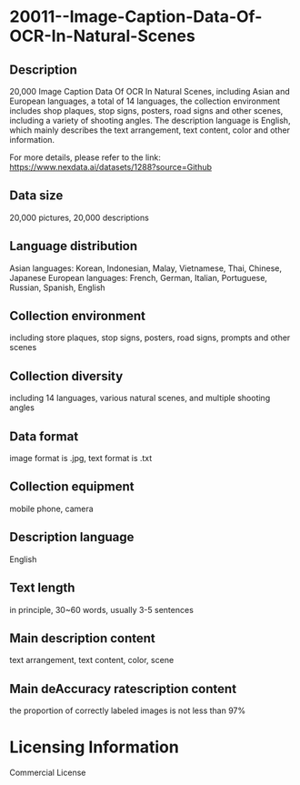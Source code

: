 # 20011--Image-Caption-Data-Of-OCR-In-Natural-Scenes

## Description
20,000 Image Caption Data Of OCR In Natural Scenes, including Asian and European languages, a total of 14 languages, the collection environment includes shop plaques, stop signs, posters, road signs and other scenes, including a variety of shooting angles. The description language is English, which mainly describes the text arrangement, text content, color and other information.

For more details, please refer to the link: https://www.nexdata.ai/datasets/1288?source=Github


## Data size
20,000 pictures, 20,000 descriptions
## Language distribution
Asian languages: Korean, Indonesian, Malay, Vietnamese, Thai, Chinese, Japanese European languages: French, German, Italian, Portuguese, Russian, Spanish, English
## Collection environment
including store plaques, stop signs, posters, road signs, prompts and other scenes
## Collection diversity
including 14 languages, various natural scenes, and multiple shooting angles
## Data format
image format is .jpg, text format is .txt
## Collection equipment
mobile phone, camera
## Description language
English
## Text length
in principle, 30~60 words, usually 3-5 sentences
## Main description content
text arrangement, text content, color, scene
## Main deAccuracy ratescription content
the proportion of correctly labeled images is not less than 97%
# Licensing Information
Commercial License
